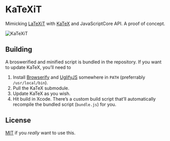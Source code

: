 # KaTeXiT

Mimicking [LaTeXiT] with [KaTeX] and JavaScriptCore API. A proof of concept.

![KaTeXiT](http://d.pr/i/a2lk+)

## Building

A broswerified and minified script is bundled in the repository. If you want to update KaTeX, you’ll need to

1. Install [Browserify] and [UglifyJS] somewhere in `PATH` (preferrably `/usr/local/bin`).
2. Pull the KaTeX submodule.
3. Update KaTeX as you wish.
3. Hit build in Xcode. There’s a custom build script that’ll automatically recompile the bundled script (`bundle.js`) for you.


## License

[MIT] if you *really* want to use this.


[LaTeXiT]: http://www.chachatelier.fr/latexit/
[KaTeX]: http://khan.github.io/KaTeX/
[Browserify]: http://browserify.org
[UglifyJS]: https://github.com/mishoo/UglifyJS
[MIT]: http://opensource.org/licenses/MIT